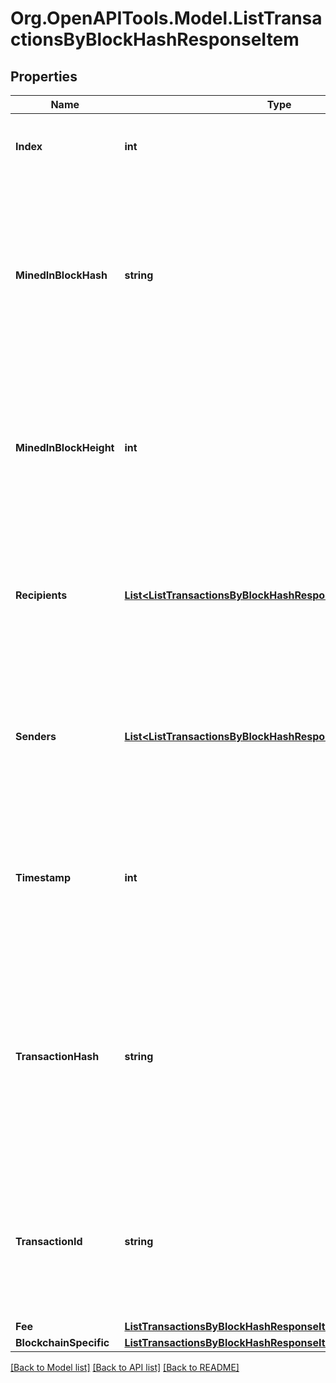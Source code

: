 # Org.OpenAPITools.Model.ListTransactionsByBlockHashResponseItem

## Properties

Name | Type | Description | Notes
------------ | ------------- | ------------- | -------------
**Index** | **int** | Represents the index position of the transaction in the specific block. | 
**MinedInBlockHash** | **string** | Represents the hash of the block where this transaction was mined/confirmed for first time. The hash is defined as a cryptographic digital fingerprint made by hashing the block header twice through the SHA256 algorithm. | 
**MinedInBlockHeight** | **int** | Represents the hight of the block where this transaction was mined/confirmed for first time. The height is defined as the number of blocks in the blockchain preceding this specific block. | 
**Recipients** | [**List&lt;ListTransactionsByBlockHashResponseItemRecipients&gt;**](ListTransactionsByBlockHashResponseItemRecipients.md) | Represents a list of recipient addresses with the respective amounts. In account-based protocols like Ethereum there is only one address in this list. | 
**Senders** | [**List&lt;ListTransactionsByBlockHashResponseItemSenders&gt;**](ListTransactionsByBlockHashResponseItemSenders.md) | Represents a list of sender addresses with the respective amounts. In account-based protocols like Ethereum there is only one address in this list. | 
**Timestamp** | **int** | Defines the exact date/time in Unix Timestamp when this transaction was mined, confirmed or first seen in Mempool, if it is unconfirmed. | 
**TransactionHash** | **string** | Represents the same as &#x60;transactionId&#x60; for account-based protocols like Ethereum, while it could be different in UTXO-based protocols like Bitcoin. E.g., in UTXO-based protocols &#x60;hash&#x60; is different from &#x60;transactionId&#x60; for SegWit transactions. | 
**TransactionId** | **string** | Represents the unique identifier of a transaction, i.e. it could be &#x60;transactionId&#x60; in UTXO-based protocols like Bitcoin, and transaction &#x60;hash&#x60; in Ethereum blockchain. | 
**Fee** | [**ListTransactionsByBlockHashResponseItemFee**](ListTransactionsByBlockHashResponseItemFee.md) |  | 
**BlockchainSpecific** | [**ListTransactionsByBlockHashResponseItemBlockchainSpecific**](ListTransactionsByBlockHashResponseItemBlockchainSpecific.md) |  | 

[[Back to Model list]](../README.md#documentation-for-models) [[Back to API list]](../README.md#documentation-for-api-endpoints) [[Back to README]](../README.md)

